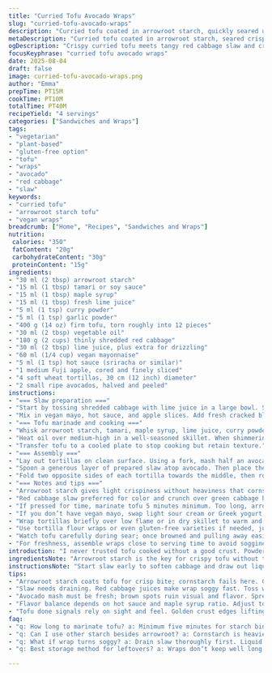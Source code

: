 ```yaml
---
title: "Curried Tofu Avocado Wraps"
slug: "curried-tofu-avocado-wraps"
description: "Curried tofu coated in arrowroot starch, quickly seared until crisp. Tangy slaw with red cabbage, lime juice, creamy vegan mayo and sweet tart Fuji apple slices. Soft wheat wraps spread with smashed ripe avocado, lime juice, salt and pepper. Assemble all for a handheld, vibrant, layered texture wrap. Sweet meets heat, creamy meets crunchy. Plant-based, gluten-free option, with optional maple syrup swap for honey. Simple ingredients but technique makes the difference. Timing depends on visual cues not clocks."
metaDescription: "Curried tofu coated in arrowroot starch, seared crisp. Tangy slaw with red cabbage, Fuji apple, creamy mayo. Soft avocado wheat wraps, vibrant layered textures."
ogDescription: "Crispy curried tofu meets tangy red cabbage slaw and creamy avocado in soft wheat wraps. Sweet, spicy, crunchy; plant-based richness packed tightly."
focusKeyphrase: "curried tofu avocado wraps"
date: 2025-08-04
draft: false
image: curried-tofu-avocado-wraps.png
author: "Emma"
prepTime: PT15M
cookTime: PT10M
totalTime: PT40M
recipeYield: "4 servings"
categories: ["Sandwiches and Wraps"]
tags:
- "vegetarian"
- "plant-based"
- "gluten-free option"
- "tofu"
- "wraps"
- "avocado"
- "red cabbage"
- "slaw"
keywords:
- "curried tofu"
- "arrowroot starch tofu"
- "vegan wraps"
breadcrumb: ["Home", "Recipes", "Sandwiches and Wraps"]
nutrition: 
 calories: "350"
 fatContent: "20g"
 carbohydrateContent: "30g"
 proteinContent: "15g"
ingredients:
- "30 ml (2 tbsp) arrowroot starch"
- "15 ml (1 tbsp) tamari or soy sauce"
- "15 ml (1 tbsp) maple syrup"
- "15 ml (1 tbsp) fresh lime juice"
- "5 ml (1 tsp) curry powder"
- "5 ml (1 tsp) garlic powder"
- "400 g (14 oz) firm tofu, torn roughly into 12 pieces"
- "30 ml (2 tbsp) vegetable oil"
- "180 g (2 cups) thinly shredded red cabbage"
- "30 ml (2 tbsp) lime juice, plus extra for drizzling"
- "60 ml (1/4 cup) vegan mayonnaise"
- "5 ml (1 tsp) hot sauce (sriracha or similar)"
- "1 medium Fuji apple, cored and finely sliced"
- "4 soft wheat tortillas, 30 cm (12 inch) diameter"
- "2 small ripe avocados, halved and peeled"
instructions:
- "=== Slaw preparation ==="
- "Start by tossing shredded cabbage with lime juice in a large bowl. Salt lightly. Let it sit to soften and release liquid about 20 minutes. Then, drain well pressing down to squeeze out excess moisture. Important to keep slaw from watering down the wraps."
- "Mix in vegan mayo, hot sauce, and apple slices. Add fresh cracked black pepper. Set aside; flavors meld better with a little rest."
- "=== Tofu marinade and cooking ==="
- "Whisk arrowroot starch, tamari, maple syrup, lime juice, curry powder, and garlic powder in a medium bowl. Season with salt and pepper sparingly since tamari is salty. Coat tofu pieces thoroughly in marinade. Let sit a few minutes to bind flavors."
- "Heat oil over medium-high in a well-seasoned skillet. When shimmering but not smoking, add tofu and any marinade left in bowl. Sear without stirring too much—look for golden crispy edges all around, about 6-8 minutes total. Flip gently with tongs or spatula. Avoid overcrowding pan; cook in batches if needed. The sizzle and aroma tell you when tofu is done—the coating forms a crust, resistance to touch changes."
- "Transfer tofu to a cooled plate to stop cooking but retain texture."
- "=== Assembly ==="
- "Lay out tortillas on clean surface. Using a fork, mash half an avocado on center of each wrap. Drizzle lime juice over smashed avocado to prevent browning. Lightly season with salt and freshly ground pepper."
- "Spoon a generous layer of prepared slaw atop avocado. Then place the warm curried tofu pieces over slaw, balancing so wraps aren’t overloaded."
- "Fold two opposite sides of each tortilla towards the middle, then roll from bottom to top enrobing all contents tightly. Wrap each completed wrap in parchment paper or plastic wrap to help hold shape and for easy transport."
- "=== Notes and tips ==="
- "Arrowroot starch gives light crispiness without heaviness that cornstarch sometimes brings—works better for tofu crust. Maple syrup helps balance heat but can substitute honey or agave nectar."
- "Red cabbage slaw preferred for color and crunch over green cabbage here. Fuji apple gives a firmer sweet bite versus softer Cortland."
- "If pressed for time, marinate tofu 5 minutes minimum. Too long, arrowroot can clump—gently toss before cooking."
- "If you don’t have vegan mayo, swap light sour cream or Greek yogurt for tanginess, adjust salt accordingly."
- "Wrap tortillas briefly over low flame or in dry skillet to warm and soften, easier folding without tearing."
- "Use tortilla flour wraps or even gluten-free varieties if needed, just adjust warming time."
- "Watch tofu carefully during sear; once browned and pulling away easily with spatula, it’s done. No need for strict time."
- "For freshness, assemble wraps close to serving time to avoid sogginess. Slaw can be made ahead but avocado mash should be added just before eating."
introduction: "I never trusted tofu cooked without a good crust. Powdered starch needed—arrowroot beats corn on crispness here. Curry powder and lime juice punch up tofu’s blandness, smells get me every time. Avocado mash, that creamy bed, keeps wraps moist but not sloppy. Shredded red cabbage instead of green adds bite and color, plus Fuji apple's firmer sweetness cuts sharpness better. Mayo with hot sauce brings cooling heat. I learned the hard way: cabbage juice drips, no good. So do the draining dance or soggy wraps. A quick warm of tortillas before assembly makes folding less of a nightmare. Timing? Watch tofu should be caramel gold, no mush. Slaw softened but crunchy still. Wrap tight, slice just before eating, messiness guaranteed but worth it."
ingredientsNote: "Arrowroot starch is the key for crispy tofu without the heaviness or chalkiness cornstarch sometimes adds—don’t skip this step. Maple syrup is the gentler sweetener here; swap honey if not vegan, or agave nectar for milder sweetness. I replaced original cabbage with shredded red cabbage for better crunch and pretty purple hue but green works too. Fuji apple chosen over Cortland for firmer texture that holds shape against dressing without getting soggy. Vegan mayo keeps slaw creamy without overpowering flavor; Greek yogurt or sour cream can be alternative if desired. Hot sauce varies—sriracha precise choice, but any preferred chili paste good; skip if heat’s not your game but balance flavor with extra lime juice and a pinch of sugar. Fresh lime juice sprayed on avocado prevents browning and brightens the wrap’s taste."
instructionsNote: "Start slaw early to soften cabbage and draw out liquid, then drain well to keep wrap’s texture clean. Don’t rush tofu marinade; even a few minutes allow starch and flavor to bind. Cook tofu over medium-high heat in batches—crowding pan kills crispness; you need that sizzle sound, a high-pitched sear indicating correct temperature. Flip gently but often enough to get all sides evenly golden, about 6-8 minutes total. Tofu done signals are visual—the golden-brown crust, edges lifting from pan. If it sticks too much, heat too low or pan not hot enough. Let tofu cool slightly before assembly or it steams the slaw, making it limp. Warm tortillas before spreading avocado—room temp will tear during rolling. Fold wraps tightly, sealing ingredients in, prevents leaks. Parchment wrap helps keep shape if transported. Assemble close to serving time to avoid sogginess, smash avocado fresh to keep color bright. If wraps get watery, throw another handful of shredded cabbage or add crunch with thin chopped nuts if no allergy concerns."
tips:
- "Arrowroot starch coats tofu for crisp bite; cornstarch fails here. Coat tofu pieces evenly but not thick—thick clumps burn, thin spots stay soggy. Marinate minimum five minutes to let starch bind flavors. Toss gently before searing; clumps undo crispness. Heat pan well. Need sizzle, high pitched sear. Medium-high, no smoking. Crowding pan kills crust and smell. Flip tofu carefully, tongs or spatula, to keep golden edges intact. Visual cues are better than stopwatch."
- "Slaw needs draining. Red cabbage juices make wrap soggy fast. Toss with lime juice and salt early—wait 20 minutes. Press out excess moisture firmly but don't mush cabbage. Adding mayo and hot sauce after drainage preserves crunch. Apple slices add texture but keep firm by slicing just before mixing. Fresh cracked black pepper lifts flavors, don’t skip it. Rest slaw while tofu cooks so flavors marry bit, but don’t long; slaw softens too much if left."
- "Avocado mash must be fresh; brown spots ruin visual and flavor. Spread with fork directly on warm tortilla for slight softening. Drizzle lime juice immediately to prevent browning. Season lightly—salt and pepper only. Warm tortillas briefly over low flame or dry skillet to increase pliability but avoid drying out, tearing during rolling is common if cold. Fold wraps tight, roll bottom to top to seal. Parchment or plastic wrap keeps shape if carried around or prepped early."
- "Flavor balance depends on hot sauce and maple syrup ratio. Adjust to personal heat tolerance; sriracha preferred but chili paste or omit. Maple syrup sweetens but can swap honey or agave for different sweetness profiles. Curry powder and garlic powder quantities are subtle but crucial; overpowering either makes tofu bitter or weird. Salt sparingly because tamari is salty. Keep seasoning controlled to avoid masking avocado creaminess or apple brightness."
- "Tofu done signals rely on sight and feel. Golden crust edges lifting from pan, firm resistance, subtle sizzle stop. Don’t poke too hard or you’ll lose crust. Transfer tofu to cool plate to halt cooking; carries residual heat. Slaw wilts with steam if add tofu hot directly—wrap gets limp. Timing depends on your senses, not timers. If wraps sit before eating, add avocado fresh to keep color bright. If watery wraps appear, toss in shredded cabbage or nuts for crunch fix."
faq:
- "q: How long to marinate tofu? a: Minimum five minutes for starch binding. Longer clumps starch—needs tossing before cooking. Not marinating enough misses crisp. I let mine sit while prepping slaw."
- "q: Can I use other starch besides arrowroot? a: Cornstarch is heavier, clumps easier, less crisp crust. Tapioca works but less common. Arrowroot is light and clean—best for texture. Substitutes impact crispness a lot."
- "q: What if wrap turns soggy? a: Drain slaw thoroughly first. Liquid is culprit. Press cabbage hard after resting. Avoid adding avocado til last minute. Warm wraps help keep structure. If sogginess persists, add extra shredded cabbage or nuts. That rescue crunch helps."
- "q: Best storage method for leftovers? a: Wraps don’t keep well long term; best eaten soon. Refrigerate in airtight. Add avocado fresh after reheating wrap to avoid browning. Can freeze tofu separately but slaw and avocado lose texture. Practical approach—make slaw ahead, assemble right before eating."

---
```

